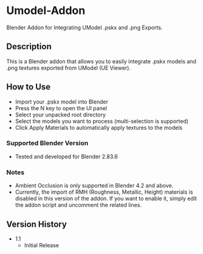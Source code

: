 # Umodel-Addon

Blender Addon for Integrating UModel .pskx and .png Exports.

## Description

This is a Blender addon that allows you to easily integrate .pskx models and .png textures exported from UModel (UE Viewer).

## How to Use

* Import your .pskx model into Blender
* Press the N key to open the UI panel
* Select your unpacked root directory
* Select the models you want to process (multi-selection is supported)
* Click Apply Materials to automatically apply textures to the models

### Supported Blender Version

* Tested and developed for Blender 2.83.6

### Notes

* Ambient Occlusion is only supported in Blender 4.2 and above.
* Currently, the import of RMH (Roughness, Metallic, Height) materials is disabled in this version of the addon.
If you want to enable it, simply edit the addon script and uncomment the related lines.

## Version History

* 1.1
    * Initial Release
